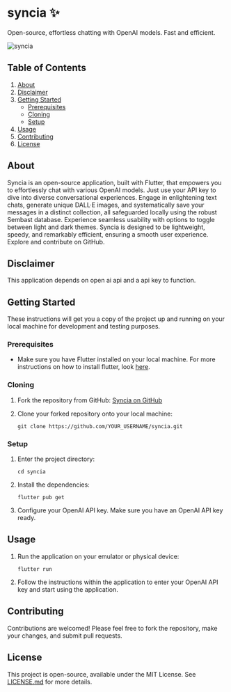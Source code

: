 # syncia ✨
Open-source, effortless chatting with OpenAI models. Fast and efficient.

![syncia](https://github.com/GPSxtreme/syncia/assets/86603322/1c1991fa-507f-4204-916a-3107432fb964)

## Table of Contents
1. [About](#about)
2. [Disclaimer](#disclaimer)
3. [Getting Started](#getting-started)
    - [Prerequisites](#prerequisites)
    - [Cloning](#cloning)
    - [Setup](#setup)
4. [Usage](#usage)
5. [Contributing](#contributing)
6. [License](#license)


## About

Syncia is an open-source application, built with Flutter, that empowers you to effortlessly chat with various OpenAI models. Just use your API key to dive into diverse conversational experiences. Engage in enlightening text chats, generate unique DALL·E images, and systematically save your messages in a distinct collection, all safeguarded locally using the robust Sembast database. Experience seamless usability with options to toggle between light and dark themes. Syncia is designed to be lightweight, speedy, and remarkably efficient, ensuring a smooth user experience. Explore and contribute on GitHub.

## Disclaimer

This application depends on open ai api and a api key to function.

## Getting Started

These instructions will get you a copy of the project up and running on your local machine for development and testing purposes.

### Prerequisites

- Make sure you have Flutter installed on your local machine. For more instructions on how to install flutter, look [here](https://flutter.dev/docs/get-started/install).

### Cloning

1. Fork the repository from GitHub: [Syncia on GitHub](https://github.com/GPSxtreme/syncia)

2. Clone your forked repository onto your local machine:
    ```
    git clone https://github.com/YOUR_USERNAME/syncia.git
    ```

### Setup

1. Enter the project directory:
    ```
    cd syncia
    ```

2. Install the dependencies:
    ```
    flutter pub get
    ```

3. Configure your OpenAI API key. Make sure you have an OpenAI API key ready. 

## Usage

1. Run the application on your emulator or physical device:
    ```
    flutter run
    ```

2. Follow the instructions within the application to enter your OpenAI API key and start using the application.

## Contributing

Contributions are welcomed! Please feel free to fork the repository, make your changes, and submit pull requests.

## License

This project is open-source, available under the MIT License. See [LICENSE.md](LICENSE.md) for more details.

